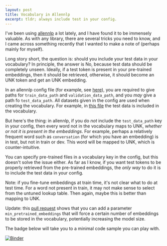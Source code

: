 ```yaml
---
layout: post
title: Vocabulary in Allennlp
excerpt: tldr; always include test in your config.
---
```


I've been using [allennlp](https://github.com/allenai/allennlp/) a lot lately, and I have found it to be immensely 
valuable. As with any library, there are several tricks you need to know, and I came across something recently that
I wanted to make a note of (perhaps mainly for myself).

Long story short, the question is: should you include your test data in your vocabulary? In principle, the answer is 
No, because test data should be completely unseen. Ideally, if a test token is present in your pre-trained embeddings, then it 
should be retrieved, otherwise, it should become an UNK token and get an UNK embedding.

In an allennlp config file (for example, see [here](https://github.com/allenai/allennlp/blob/master/training_config/ner.jsonnet)), you are required to give 
paths for `train_data_path` and `validation_data_path`, and you _may_ 
give a path fo `test_data_path`. All datasets given in the config are used when creating the 
vocabulary. For example, in [this file](https://github.com/allenai/allennlp/blob/master/training_config/ner.jsonnet) 
the test data is included in the vocabulary.

But here's the thing: in allennlp, if you do *not* include the `test_data_path` key in your config, then every word
not in the vocabulary maps to UNK, _whether or not it is present in the embeddings_. For example, perhaps a relatively
frequent word such as `conversation` (for which you have an embedding) is in test, but not in train or dev. This word will
be mapped to UNK, which is counter-intuitive. 

You can specify pre-trained files
in a vocabulary key in the config, but this doesn't solve the issue either. As far as I know, if you want test tokens
to be properly retrieved from the pre-trained embeddings, the _only way_ to do it is to include the test data in your config.

Note: if you fine-tune embeddings at train time, it's not clear what to do at test time. For a word not present in train, it may not
make sense to select from the untuned lookup table. Then again, maybe this is better than mapping to UNK.

Update: this [pull request](https://github.com/allenai/allennlp/pull/1822) shows that you can add a parameter `min_pretrained_embeddings`
that will force a certain number of embeddings to be stored in the vocabulary, potentially increasing the model size. 

The badge below will take you to a minimal code sample you can play with.

[![Binder](https://mybinder.org/badge_logo.svg)](https://mybinder.org/v2/gist/mayhewsw/3ced494825fa65378464cbf268325b58/master)
